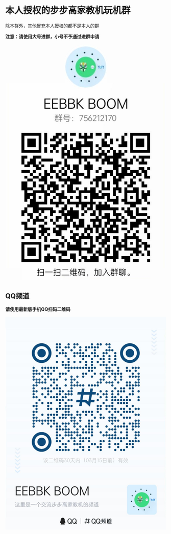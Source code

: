# 本人授权的步步高家教机玩机群
除本群外，其他冒充本人授权的都不是本人的群

**注意：请使用大号进群，小号不予通过进群申请**

![boom](qrcode_eebbk_1.png)

## QQ频道

**请使用最新版手机QQ扫码二维码**

![guild](qq_guild_qrcode_eebbk.png)
